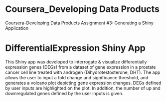 # Coursera_Developing Data Products
Coursera-Developing Data Products Assignment #3: Generating a Shiny Application

# DifferentialExpression Shiny App
This Shiny app was developed to interrogate & visualize differentially expression genes (DEGs) from a dataset of gene expression in a prostate cancer cell line treated with androgen (Dihydrotestosterone, DHT). The app allows the user to input a fold change and significance threshold, and generates a volcano plot depicting gene expression changes. DEGs defined by user inputs are highlighted on the plot. In addition, the number of up and downregulated genes defined by the user inputs is given.
